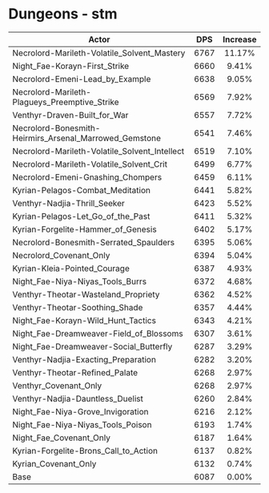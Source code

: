 # Dungeons - stm
| Actor | DPS | Increase |
|---|:---:|:---:|
|Necrolord-Marileth-Volatile_Solvent_Mastery|6767|11.17%|
|Night_Fae-Korayn-First_Strike|6660|9.41%|
|Necrolord-Emeni-Lead_by_Example|6638|9.05%|
|Necrolord-Marileth-Plagueys_Preemptive_Strike|6569|7.92%|
|Venthyr-Draven-Built_for_War|6557|7.72%|
|Necrolord-Bonesmith-Heirmirs_Arsenal_Marrowed_Gemstone|6541|7.46%|
|Necrolord-Marileth-Volatile_Solvent_Intellect|6519|7.10%|
|Necrolord-Marileth-Volatile_Solvent_Crit|6499|6.77%|
|Necrolord-Emeni-Gnashing_Chompers|6459|6.11%|
|Kyrian-Pelagos-Combat_Meditation|6441|5.82%|
|Venthyr-Nadjia-Thrill_Seeker|6423|5.52%|
|Kyrian-Pelagos-Let_Go_of_the_Past|6411|5.32%|
|Kyrian-Forgelite-Hammer_of_Genesis|6402|5.17%|
|Necrolord-Bonesmith-Serrated_Spaulders|6395|5.06%|
|Necrolord_Covenant_Only|6394|5.04%|
|Kyrian-Kleia-Pointed_Courage|6387|4.93%|
|Night_Fae-Niya-Niyas_Tools_Burrs|6372|4.68%|
|Venthyr-Theotar-Wasteland_Propriety|6362|4.52%|
|Venthyr-Theotar-Soothing_Shade|6357|4.44%|
|Night_Fae-Korayn-Wild_Hunt_Tactics|6343|4.21%|
|Night_Fae-Dreamweaver-Field_of_Blossoms|6307|3.61%|
|Night_Fae-Dreamweaver-Social_Butterfly|6287|3.29%|
|Venthyr-Nadjia-Exacting_Preparation|6282|3.20%|
|Venthyr-Theotar-Refined_Palate|6268|2.97%|
|Venthyr_Covenant_Only|6268|2.97%|
|Venthyr-Nadjia-Dauntless_Duelist|6260|2.84%|
|Night_Fae-Niya-Grove_Invigoration|6216|2.12%|
|Night_Fae-Niya-Niyas_Tools_Poison|6193|1.74%|
|Night_Fae_Covenant_Only|6187|1.64%|
|Kyrian-Forgelite-Brons_Call_to_Action|6137|0.82%|
|Kyrian_Covenant_Only|6132|0.74%|
|Base|6087|0.00%|
